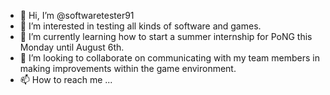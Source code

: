 - 👋 Hi, I’m @softwaretester91
- 👀 I’m interested in testing all kinds of software and games.
- 🌱 I’m currently learning how to start a summer internship for PoNG this Monday until August 6th.
- 💞️ I’m looking to collaborate on communicating with my team members in making improvements within the game environment.
- 📫 How to reach me ...

<!---
softwaretester91/softwaretester91 is a ✨ special ✨ repository because its `README.md` (this file) appears on your GitHub profile.
You can click the Preview link to take a look at your changes.
--->
